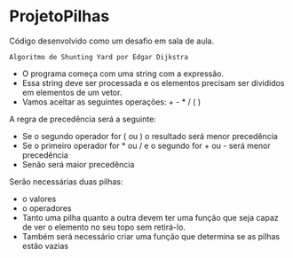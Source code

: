 # ProjetoPilhas

Código desenvolvido como um desafio em sala de aula.

    Algoritmo de Shunting Yard por Edgar Dijkstra
  
   - O programa começa com uma string com a expressão.
   - Essa string deve ser processada e os elementos precisam ser divididos em elementos de um vetor.
   - Vamos aceitar as seguintes operações: + - * / ( )

A regra de precedência será a seguinte:
   - Se o segundo operador for ( ou ) o resultado será menor precedência
   - Se o primeiro operador for * ou / e o segundo for + ou - será menor precedência
   - Senão será maior precedência

Serão necessárias duas pilhas:
   - o valores
   - o operadores
   - Tanto uma pilha quanto a outra devem ter uma função que seja capaz de ver o elemento no seu topo sem retirá-lo.
   - Também será necessário criar uma função que determina se as pilhas estão vazias

